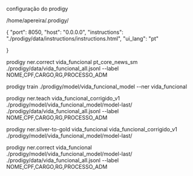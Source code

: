 configuração do prodigy

/home/apereira/.prodigy/

{
        "port": 8050,
        "host": "0.0.0.0",
        "instructions": "./prodigy/data/instructions/instructions.html",
        "ui_lang": "pt"

}


prodigy ner.correct vida_funcional pt_core_news_sm ./prodigy/data/vida_funcional_all.jsonl --label NOME,CPF,CARGO,RG,PROCESSO_ADM

prodigy train ./prodigy/model/vida_funcional_model --ner vida_funcional

prodigy ner.teach vida_funcional_corrigido_v1 ./prodigy/model/vida_funcional_model/model-last/ ./prodigy/data/vida_funcional_all.jsonl --label NOME,CPF,CARGO,RG,PROCESSO_ADM

prodigy ner.silver-to-gold vida_funcional vida_funcional_corrigido_v1 ./prodigy/model/vida_funcional_model/model-last/

prodigy ner.correct vida_funcional ./prodigy/model/vida_funcional_model/model-last/ ./prodigy/data/vida_funcional_all.jsonl --label NOME,CPF,CARGO,RG,PROCESSO_ADM